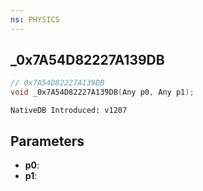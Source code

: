 ```yaml
---
ns: PHYSICS
---
```

## _0x7A54D82227A139DB

```c
// 0x7A54D82227A139DB
void _0x7A54D82227A139DB(Any p0, Any p1);
```

```
NativeDB Introduced: v1207
```

## Parameters
* **p0**:
* **p1**:
